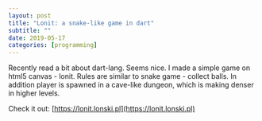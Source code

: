```yaml
---
layout: post
title: "Lonit: a snake-like game in dart"
subtitle: ""
date: 2019-05-17
categories: [programming]
---
```


Recently read a bit about dart-lang. Seems nice. I made a simple game on html5 canvas - lonit. Rules are similar to snake game - collect balls. In addition player is spawned in a cave-like dungeon, which is making denser in higher levels.

Check it out: [https://lonit.lonski.pl](https://lonit.lonski.pl)
